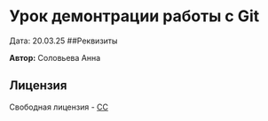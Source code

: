 # Урок демонтрации работы с Git

Дата: 20.03.25
##Реквизиты

**Автор:** Соловьева Анна

## Лицензия

Свободная лицензия - [CC](https://creativecommons.org/licenses/by/4.0/?region=international)
